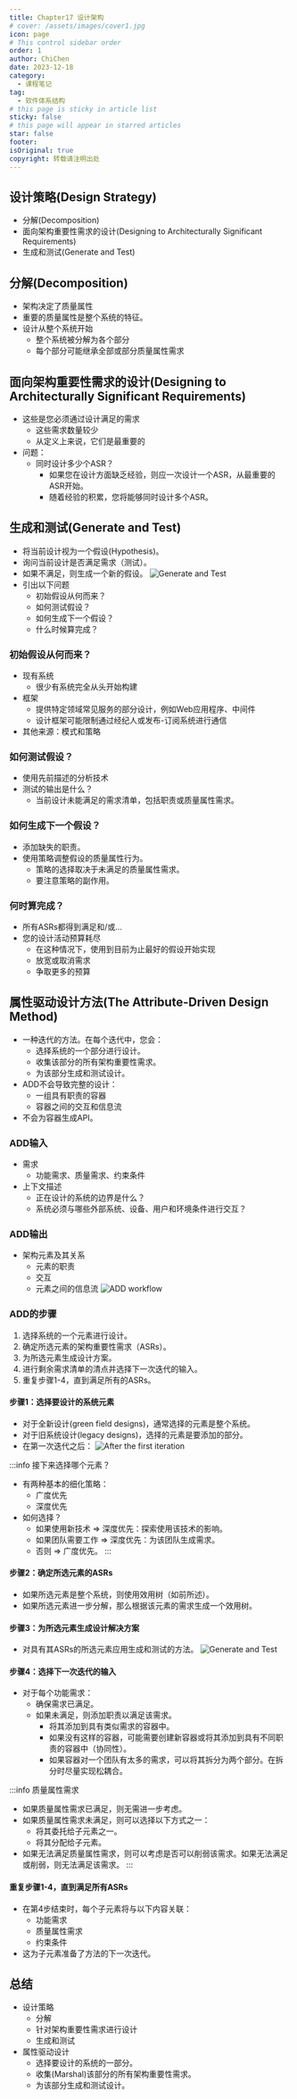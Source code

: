 ```yaml
---
title: Chapter17 设计架构
# cover: /assets/images/cover1.jpg
icon: page
# This control sidebar order
order: 1
author: ChiChen
date: 2023-12-18
category:
  - 课程笔记
tag:
  - 软件体系结构
# this page is sticky in article list
sticky: false
# this page will appear in starred articles
star: false
footer: 
isOriginal: true
copyright: 转载请注明出处
---
```


## 设计策略(Design Strategy)

- 分解(Decomposition)
- 面向架构重要性需求的设计(Designing to Architecturally Significant Requirements)
- 生成和测试(Generate and Test)

## 分解(Decomposition)

- 架构决定了质量属性
- 重要的质量属性是整个系统的特征。
- 设计从整个系统开始
  - 整个系统被分解为各个部分
  - 每个部分可能继承全部或部分质量属性需求

## 面向架构重要性需求的设计(Designing to Architecturally Significant Requirements)

- 这些是您必须通过设计满足的需求
  - 这些需求数量较少
  - 从定义上来说，它们是最重要的
- 问题：
  - 同时设计多少个ASR？
    - 如果您在设计方面缺乏经验，则应一次设计一个ASR，从最重要的ASR开始。
    - 随着经验的积累，您将能够同时设计多个ASR。

## 生成和测试(Generate and Test)

- 将当前设计视为一个假设(Hypothesis)。
- 询问当前设计是否满足需求（测试）。
- 如果不满足，则生成一个新的假设。
![Generate and Test](images/Chapter17设计架构/image.png)
- 引出以下问题
  - 初始假设从何而来？
  - 如何测试假设？
  - 如何生成下一个假设？
  - 什么时候算完成？

### 初始假设从何而来？

- 现有系统
  - 很少有系统完全从头开始构建
- 框架
  - 提供特定领域常见服务的部分设计，例如Web应用程序、中间件
  - 设计框架可能限制通过经纪人或发布-订阅系统进行通信
- 其他来源：模式和策略

### 如何测试假设？

- 使用先前描述的分析技术
- 测试的输出是什么？
  - 当前设计未能满足的需求清单，包括职责或质量属性需求。

### 如何生成下一个假设？

- 添加缺失的职责。
- 使用策略调整假设的质量属性行为。
  - 策略的选择取决于未满足的质量属性需求。
  - 要注意策略的副作用。

### 何时算完成？

- 所有ASRs都得到满足和/或...
- 您的设计活动预算耗尽
  - 在这种情况下，使用到目前为止最好的假设开始实现
  - 放宽或取消需求
  - 争取更多的预算

## 属性驱动设计方法(The Attribute-Driven Design Method)

- 一种迭代的方法。在每个迭代中，您会：
  - 选择系统的一个部分进行设计。
  - 收集该部分的所有架构重要性需求。
  - 为该部分生成和测试设计。
- ADD不会导致完整的设计：
  - 一组具有职责的容器
  - 容器之间的交互和信息流
- 不会为容器生成API。

### ADD输入

- 需求
  - 功能需求、质量需求、约束条件
- 上下文描述
  - 正在设计的系统的边界是什么？
  - 系统必须与哪些外部系统、设备、用户和环境条件进行交互？

### ADD输出

- 架构元素及其关系
  - 元素的职责
  - 交互
  - 元素之间的信息流
![ADD workflow](images/Chapter17设计架构/image-1.png)

### ADD的步骤

1. 选择系统的一个元素进行设计。
2. 确定所选元素的架构重要性需求（ASRs）。
3. 为所选元素生成设计方案。
4. 进行剩余需求清单的清点并选择下一次迭代的输入。
5. 重复步骤1-4，直到满足所有的ASRs。

#### 步骤1：选择要设计的系统元素

- 对于全新设计(green field designs)，通常选择的元素是整个系统。
- 对于旧系统设计(legacy designs)，选择的元素是要添加的部分。
- 在第一次迭代之后：
![After the first iteration](images/Chapter17设计架构/image-2.png)

:::info 接下来选择哪个元素？

- 有两种基本的细化策略：
  - 广度优先
  - 深度优先
- 如何选择？
  - 如果使用新技术 => 深度优先：探索使用该技术的影响。
  - 如果团队需要工作 => 深度优先：为该团队生成需求。
  - 否则 => 广度优先。
:::

#### 步骤2：确定所选元素的ASRs

- 如果所选元素是整个系统，则使用效用树（如前所述）。
- 如果所选元素进一步分解，那么根据该元素的需求生成一个效用树。

#### 步骤3：为所选元素生成设计解决方案

- 对具有其ASRs的所选元素应用生成和测试的方法。
![Generate and Test](images/Chapter17设计架构/image.png)

#### 步骤4：选择下一次迭代的输入

- 对于每个功能需求：
  - 确保需求已满足。
  - 如果未满足，则添加职责以满足该需求。
    - 将其添加到具有类似需求的容器中。
    - 如果没有这样的容器，可能需要创建新容器或将其添加到具有不同职责的容器中（协同性）。
    - 如果容器对一个团队有太多的需求，可以将其拆分为两个部分。在拆分时尽量实现松耦合。

:::info 质量属性需求

- 如果质量属性需求已满足，则无需进一步考虑。
- 如果质量属性需求未满足，则可以选择以下方式之一：
  - 将其委托给子元素之一。
  - 将其分配给子元素。
- 如果无法满足质量属性需求，则可以考虑是否可以削弱该需求。如果无法满足或削弱，则无法满足该需求。
:::

#### 重复步骤1-4，直到满足所有ASRs

- 在第4步结束时，每个子元素将与以下内容关联：
  - 功能需求
  - 质量属性需求
  - 约束条件
- 这为子元素准备了方法的下一次迭代。

## 总结

- 设计策略
  - 分解
  - 针对架构重要性需求进行设计
  - 生成和测试
- 属性驱动设计
  - 选择要设计的系统的一部分。
  - 收集(Marshal)该部分的所有架构重要性需求。
  - 为该部分生成和测试设计。
